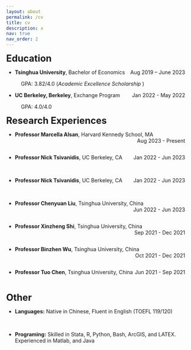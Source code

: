 ```yaml
---
layout: about
permalink: /cv
title: cv
description: x
nav: true
nav_order: 2
---
```



<span style="font-size: 25px;"> <strong>Education</strong> </span>
- **Tsinghua University**, Bachelor of Economics  <span style="float: right; margin-right: 20px;">Aug 2019 – June 2023   </span>

<p style="text-indent: 40px;"> GPA: 3.82/4.0 (<em>Academic Excellence Scholarship </em>) </p>

- **UC Berkeley, Berkeley**, Exchange Program   <span style="float: right; margin-right: 20px;"> Jan 2022 - May 2022   </span>

<p style="text-indent: 40px;"> GPA: 4.0/4.0</p>



<span style="font-size: 25px;"> <strong>Research Experiences</strong> </span>
- **Professor Marcella Alsan**, Harvard Kennedy School, MA  <span style="float: right; margin-right: 20px;">Aug 2023 - Present   </span>
<br />

- **Professor Nick Tsivanidis**, UC Berkeley, CA  <span style="float: right; margin-right: 20px;"> Jan 2022 - Jun 2023   </span>
<br />

- **Professor Nick Tsivanidis**, UC Berkeley, CA  <span style="float: right; margin-right: 20px;"> Jan 2022 - Jun 2023   </span>
<br />

- **Professor Chenyuan Liu**, Tsinghua University, China  <span style="float: right; margin-right: 20px;"> Jun 2022 - Jun 2023   </span>
<br />

- **Professor Xinzheng Shi**, Tsinghua University, China  <span style="float: right; margin-right: 20px;"> Sep 2021 - Dec 2021   </span>
<br />

- **Professor Binzhen Wu**, Tsinghua University, China  <span style="float: right; margin-right: 20px;"> Oct 2021 - Dec 2021   </span>
<br />

- **Professor Tuo Chen**, Tsinghua University, China  <span style="float: right; margin-right: 20px;"> Jun 2021 - Sep 2021   </span>
<br />

<span style="font-size: 25px;"> <strong>Other</strong> </span>
- **Languages:** Native in Chinese, Fluent in English (TOEFL 119/120) 
<br />

- **Programing:** Skilled in Stata, R, Python, Bash, ArcGIS, and LATEX. Experienced in Matlab, and Java  
